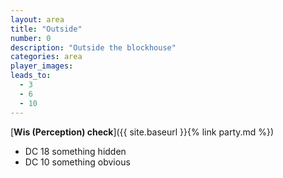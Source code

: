 ```yaml
---
layout: area
title: "Outside"
number: 0
description: "Outside the blockhouse"
categories: area
player_images:
leads_to:
  - 3
  - 6
  - 10
---
```



[**Wis (Perception) check**]({{ site.baseurl }}{% link party.md %})
* DC 18 something hidden
* DC 10 something obvious

